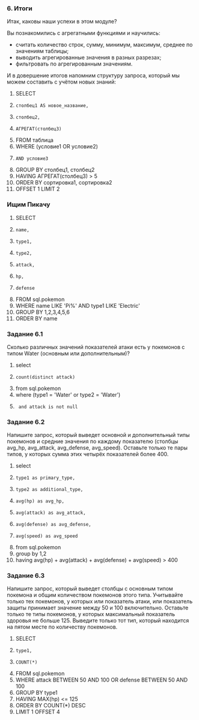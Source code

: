 ### 6. Итоги

Итак, каковы наши успехи в этом модуле?

Вы познакомились с агрегатными функциями и научились:

- считать количество строк, сумму, минимум, максимум, среднее по значениям таблицы;
- выводить агрегированные значения в разных разрезах;
- фильтровать по агрегированным значениям.

И в довершение итогов напомним структуру запроса, который мы можем составить с учётом новых знаний:

1. SELECT
2.     столбец1 AS новое_название,
3.     столбец2,
4.     АГРЕГАТ(столбец3)
5. FROM таблица
6. WHERE (условие1 OR условие2)
7.     AND условие3
8. GROUP BY столбец1, столбец2
9. HAVING АГРЕГАТ(столбец3) > 5
10. ORDER BY сортировка1, сортировка2
11. OFFSET 1 LIMIT 2

### Ищим Пикачу

1. SELECT
2.     name,
3.     type1,
4.     type2,
5.     attack,
6.     hp,
7.     defense
8. FROM sql.pokemon
9. WHERE name LIKE 'Pi%' AND type1 LIKE 'Electric'
10. GROUP BY 1,2,3,4,5,6
11. ORDER BY name

### Задание 6.1

Сколько различных значений показателей атаки есть у покемонов с типом Water (основным или дополнительным)?

1. select
2.     count(distinct attack)
3. from sql.pokemon
4. where (type1 = 'Water' or type2 = 'Water')
5.      and attack is not null

### Задание 6.2

Напишите запрос, который выведет основной и дополнительный типы покемонов и средние значения по каждому показателю (столбцы avg_hp, avg_attack, avg_defense, avg_speed).
Оставьте только те пары типов, у которых сумма этих четырёх показателей более 400.

1. select
2.     type1 as primary_type,
3.     type2 as additional_type,
4.     avg(hp) as avg_hp,
5.     avg(attack) as avg_attack, 
6.     avg(defense) as avg_defense, 
7.     avg(speed) as avg_speed
8. from sql.pokemon
9. group by 1,2
10. having avg(hp) + avg(attack) + avg(defense) + avg(speed) > 400

### Задание 6.3

Напишите запрос, который выведет столбцы с основным типом покемона и общим количеством покемонов этого типа.
Учитывайте только тех покемонов, у которых или показатель атаки, или показатель защиты принимает значение между 50 и 100 включительно.
Оставьте только те типы покемонов, у которых максимальный показатель здоровья не больше 125.
Выведите только тот тип, который находится на пятом месте по количеству покемонов.

1. SELECT
2.     type1, 
3.     COUNT(*)
4. FROM sql.pokemon
5. WHERE attack BETWEEN 50 AND 100 OR defense BETWEEN 50 AND 100
6. GROUP BY type1
7. HAVING MAX(hp) <= 125
8. ORDER BY COUNT(*) DESC
9. LIMIT 1 OFFSET 4
